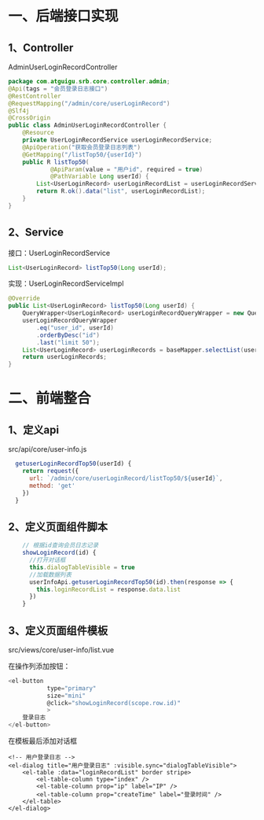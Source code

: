 # 一、后端接口实现

## 1、Controller

AdminUserLoginRecordController 

```java
package com.atguigu.srb.core.controller.admin;
@Api(tags = "会员登录日志接口")
@RestController
@RequestMapping("/admin/core/userLoginRecord")
@Slf4j
@CrossOrigin
public class AdminUserLoginRecordController {
    @Resource
    private UserLoginRecordService userLoginRecordService;
    @ApiOperation("获取会员登录日志列表")
    @GetMapping("/listTop50/{userId}")
    public R listTop50(
            @ApiParam(value = "用户id", required = true)
            @PathVariable Long userId) {
        List<UserLoginRecord> userLoginRecordList = userLoginRecordService.listTop50(userId);
        return R.ok().data("list", userLoginRecordList);
    }
}
```

## 2、Service

接口：UserLoginRecordService 

```java
List<UserLoginRecord> listTop50(Long userId);
```

实现：UserLoginRecordServiceImpl

```java
@Override
public List<UserLoginRecord> listTop50(Long userId) {
    QueryWrapper<UserLoginRecord> userLoginRecordQueryWrapper = new QueryWrapper<>();
    userLoginRecordQueryWrapper
        .eq("user_id", userId)
        .orderByDesc("id")
        .last("limit 50");
    List<UserLoginRecord> userLoginRecords = baseMapper.selectList(userLoginRecordQueryWrapper);
    return userLoginRecords;
}
```

# 二、前端整合

## 1、定义api

src/api/core/user-info.js 

```js
  getuserLoginRecordTop50(userId) {
    return request({
      url: `/admin/core/userLoginRecord/listTop50/${userId}`,
      method: 'get'
    })
  }
```

## 2、定义页面组件脚本 

```js
    // 根据id查询会员日志记录
    showLoginRecord(id) {
      //打开对话框
      this.dialogTableVisible = true
      //加载数据列表
      userInfoApi.getuserLoginRecordTop50(id).then(response => {
        this.loginRecordList = response.data.list
      })
    }
```

## 3、定义页面组件模板

src/views/core/user-info/list.vue

在操作列添加按钮： 

```js
<el-button
           type="primary"
           size="mini"
           @click="showLoginRecord(scope.row.id)"
           >
    登录日志
</el-button>
```

在模板最后添加对话框

```vue
<!-- 用户登录日志 -->
<el-dialog title="用户登录日志" :visible.sync="dialogTableVisible">
    <el-table :data="loginRecordList" border stripe>
        <el-table-column type="index" />
        <el-table-column prop="ip" label="IP" />
        <el-table-column prop="createTime" label="登录时间" />
    </el-table>
</el-dialog>
```